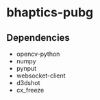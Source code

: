 # bhaptics-pubg

## Dependencies
* opencv-python
* numpy
* pynput
* websocket-client
* d3dshot
* cx_freeze 
